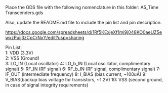 Place the GDS file with the following nomenclature in this folder: A5_Time Transcenders.gds

Also, update the README.md file to include the pin list and pin description.

https://docs.google.com/spreadsheets/d/1Rf5KExjeXf1mj9j048KO0aeUZ5ewxzPuij3zCpCrNxY/edit?usp=sharing

Pin List:  
1: VDD (3.3V)  
2: VSS (Ground)  
3: LO_IN (Local oscillator)
4: LO_b_IN (Local oscillator, complimentary signal)
5: RF_IN (RF signal)
6: RF_b_IN (RF signal, complimentary signal)
7: IF_OUT (intermediate frequency)
8: I_BIAS (bias current, ~100uA)
9: V_BIAS(backup bias voltage for transistors, ~1.2V)
10: VSS (second ground, in case of signal integrity requirements)
